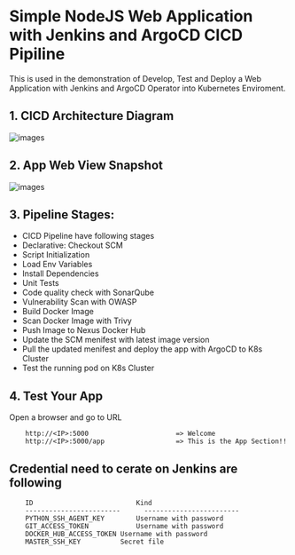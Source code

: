 # Simple NodeJS Web Application with Jenkins and ArgoCD CICD Pipiline
This is used in the demonstration of Develop, Test and Deploy a Web Application with Jenkins and ArgoCD Operator into Kubernetes Enviroment.
  

## 1. CICD Architecture Diagram 

![images](cicd_architecture.jpg)


## 2. App Web View Snapshot

![images](web_view.jpg)


## 3. Pipeline Stages:

  - CICD Pipeline have following stages
  - Declarative: Checkout SCM
  - Script Initialization
  - Load Env Variables
  - Install Dependencies
  - Unit Tests
  - Code quality check with SonarQube
  - Vulnerability Scan with OWASP
  - Build Docker Image
  - Scan Docker Image with Trivy
  - Push Image to Nexus Docker Hub
  - Update the SCM menifest with latest image version 
  - Pull the updated menifest and deploy the app with ArgoCD to K8s Cluster
  - Test the running pod on K8s Cluster


## 4. Test Your App

Open a browser and go to URL

        http://<IP>:5000                      => Welcome
        http://<IP>:5000/app                  => This is the App Section!!


## Credential need to cerate on Jenkins are following

        ID                          Kind
        ------------------------      ------------------------
        PYTHON_SSH_AGENT_KEY        Username with password
        GIT_ACCESS_TOKEN            Username with password
        DOCKER_HUB_ACCESS_TOKEN	Username with password
        MASTER_SSH_KEY	       	Secret file